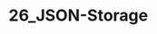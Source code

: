 # 26_JSON-Storage

<script setup>
import { VuePDF, usePDF } from '@tato30/vue-pdf';
import pathName from  '/pdf/26_JSON-Storage.pdf'
const { pdf, pages } = usePDF(pathName)
</script>

<VuePDF v-for="page in pages" :key="page" :pdf="pdf" :page="page" />
